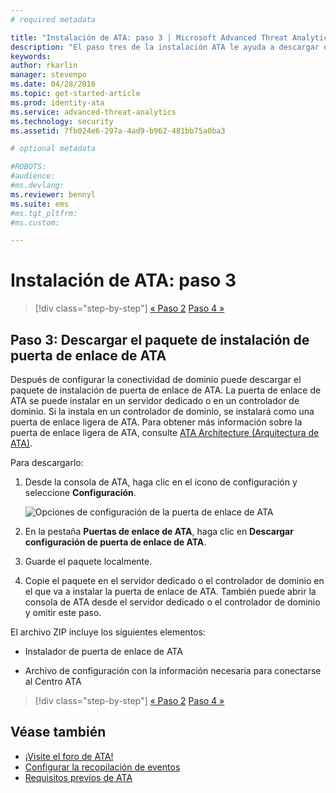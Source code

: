 ```yaml
---
# required metadata

title: "Instalación de ATA: paso 3 | Microsoft Advanced Threat Analytics"
description: "El paso tres de la instalación ATA le ayuda a descargar el paquete de instalación de la puerta de enlace de ATA."
keywords:
author: rkarlin
manager: stevenpo
ms.date: 04/28/2016
ms.topic: get-started-article
ms.prod: identity-ata
ms.service: advanced-threat-analytics
ms.technology: security
ms.assetid: 7fb024e6-297a-4ad9-b962-481bb75a0ba3

# optional metadata

#ROBOTS:
#audience:
#ms.devlang:
ms.reviewer: bennyl
ms.suite: ems
#ms.tgt_pltfrm:
#ms.custom:

---
```


# Instalación de ATA: paso 3

>[!div class="step-by-step"]
[« Paso 2](install-ata-step2.md)
[Paso 4 »](install-ata-step4.md)

## Paso 3: Descargar el paquete de instalación de puerta de enlace de ATA
Después de configurar la conectividad de dominio puede descargar el paquete de instalación de puerta de enlace de ATA. La puerta de enlace de ATA se puede instalar en un servidor dedicado o en un controlador de dominio. Si la instala en un controlador de dominio, se instalará como una puerta de enlace ligera de ATA. Para obtener más información sobre la puerta de enlace ligera de ATA, consulte [ATA Architecture (Arquitectura de ATA)](/advanced-threat-analytics/plan-design/ata-architecture). 

Para descargarlo:

1.  Desde la consola de ATA, haga clic en el icono de configuración y seleccione **Configuración**.

    ![Opciones de configuración de la puerta de enlace de ATA](media/ATA-config-icon.JPG)

2.  En la pestaña **Puertas de enlace de ATA**, haga clic en **Descargar configuración de puerta de enlace de ATA**.

3.  Guarde el paquete localmente.
4.  Copie el paquete en el servidor dedicado o el controlador de dominio en el que va a instalar la puerta de enlace de ATA. También puede abrir la consola de ATA desde el servidor dedicado o el controlador de dominio y omitir este paso.

El archivo ZIP incluye los siguientes elementos:

-   Instalador de puerta de enlace de ATA

-   Archivo de configuración con la información necesaria para conectarse al Centro ATA


>[!div class="step-by-step"]
[« Paso 2](install-ata-step2.md)
[Paso 4 »](install-ata-step4.md)

## Véase también

- [¡Visite el foro de ATA!](https://social.technet.microsoft.com/Forums/security/en-US/home?forum=mata)
- [Configurar la recopilación de eventos](configure-event-collection.md)
- [Requisitos previos de ATA](/advanced-threat-analytics/plan-design/ata-prerequisites)


<!--HONumber=May16_HO1-->


